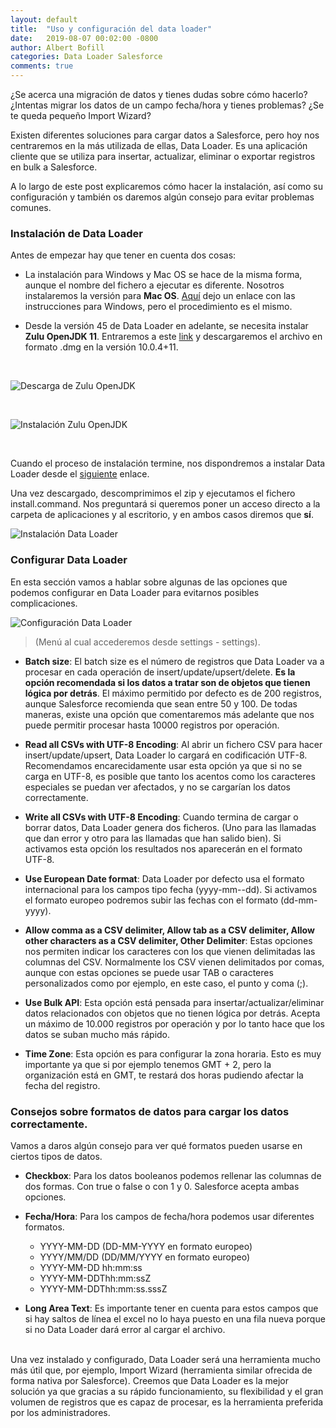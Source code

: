 ```yaml
---
layout: default
title:  "Uso y configuración del data loader"
date:   2019-08-07 00:02:00 -0800
author: Albert Bofill 
categories: Data Loader Salesforce
comments: true
---
```


¿Se acerca una migración de datos y tienes dudas sobre cómo hacerlo? 
¿Intentas migrar los datos de un campo fecha/hora y tienes problemas? 
¿Se te queda pequeño Import Wizard?

Existen diferentes soluciones para cargar datos a Salesforce, pero hoy nos centraremos en la más utilizada de ellas, Data Loader. Es una aplicación cliente que se utiliza para insertar, actualizar, eliminar o exportar registros en bulk a Salesforce. 

A lo largo de este post explicaremos cómo hacer la instalación, así como su configuración y también os daremos algún consejo para evitar problemas comunes.

### Instalación de Data Loader

Antes de empezar hay que tener en cuenta dos cosas:

* La instalación para Windows y Mac OS se hace de la misma forma, aunque el nombre del fichero a ejecutar es diferente. Nosotros instalaremos la versión para **Mac OS**. [Aquí](https://help.salesforce.com/articleView?id=loader_install_windows.htm) dejo un enlace con las instrucciones para Windows, pero el procedimiento es el mismo. 

* Desde la versión 45 de Data Loader en adelante, se necesita instalar **Zulu OpenJDK 11**. Entraremos a este [link](https://www.azul.com/downloads/zulu-community/) y descargaremos el archivo en formato .dmg en la versión 10.0.4+11.

<br/>

![Descarga de Zulu OpenJDK]({{site.url}}{{site.baseurl}}/pictures/10-07-2019/1.png)

<br/>

![Instalación Zulu OpenJDK]({{site.url}}{{site.baseurl}}/pictures/10-07-2019/2.png)

<br/>

Cuando el proceso de instalación termine, nos dispondremos a instalar Data Loader desde el [siguiente](https://aecoc.my.salesforce.com/dwnld/DataLoader/dataloader_mac.zip) enlace. 

Una vez descargado, descomprimimos el zip y ejecutamos el fichero install.command. Nos preguntará si queremos poner un acceso directo a la carpeta de aplicaciones y al escritorio, y en ambos casos diremos que **sí**. 

![Instalación Data Loader]({{site.url}}{{site.baseurl}}/pictures/10-07-2019/3.png)


### Configurar Data Loader

En esta sección vamos a hablar sobre algunas de las opciones que podemos configurar en Data Loader para evitarnos posibles complicaciones. 

![Configuración Data Loader]({{site.url}}{{site.baseurl}}/pictures/10-07-2019/4.png)

> (Menú al cual accederemos desde settings - settings).

* **Batch size**: El batch size es el número de registros que Data Loader va a procesar en cada operación de insert/update/upsert/delete. **Es la opción recomendada si los datos a tratar son de objetos que tienen lógica por detrás**.  El máximo permitido por defecto es de 200 registros, aunque Salesforce recomienda que sean entre 50 y 100. De todas maneras, existe una opción que comentaremos más adelante que nos puede permitir procesar hasta 10000 registros por operación. 

* **Read all CSVs with UTF-8 Encoding**: Al abrir un fichero CSV para hacer insert/update/upsert, Data Loader lo cargará en codificación UTF-8. Recomendamos encarecidamente usar esta opción ya que si no se carga en UTF-8, es posible que tanto los acentos como los caracteres especiales se puedan ver afectados, y no se cargarían los datos correctamente.
 
* **Write all CSVs with UTF-8 Encoding**: Cuando termina de cargar o borrar datos, Data Loader genera dos ficheros. (Uno para las llamadas que dan error y otro para las llamadas que han salido bien). Si activamos esta opción los resultados nos aparecerán en el formato UTF-8.

* **Use European Date format**: Data Loader por defecto usa el formato internacional para los campos tipo fecha (yyyy-mm--dd). Si activamos el formato europeo podremos subir las fechas con el formato (dd-mm-yyyy).

* **Allow comma as a CSV delimiter, Allow tab as a CSV delimiter, Allow other characters as a CSV delimiter, Other Delimiter**: Estas opciones nos permiten indicar los caracteres con los que vienen delimitadas las columnas del CSV. Normalmente los CSV vienen delimitados por comas, aunque con estas opciones se puede usar TAB o caracteres personalizados como por ejemplo, en este caso, el punto y coma (;).
 
* **Use Bulk API**: Esta opción está pensada para insertar/actualizar/eliminar datos relacionados con objetos que no tienen lógica por detrás. Acepta un máximo de 10.000 registros por operación y por lo tanto hace que los datos se suban mucho más rápido. 

* **Time Zone**: Esta opción es para configurar la zona horaria. Esto es muy importante ya que si por ejemplo tenemos GMT + 2, pero la organización está en GMT, te restará dos horas pudiendo afectar la fecha del registro. 


### Consejos sobre formatos de datos para cargar los datos correctamente. 

Vamos a daros algún consejo para ver qué formatos pueden usarse en ciertos tipos de datos. 

* **Checkbox**: Para los datos booleanos podemos rellenar las columnas de dos formas. Con true o false o con 1 y 0. Salesforce acepta ambas opciones.

* **Fecha/Hora**: Para los campos de fecha/hora podemos usar diferentes formatos. 
    * YYYY-MM-DD (DD-MM-YYYY en formato europeo)
    * YYYY/MM/DD (DD/MM/YYYY en formato europeo)
    * YYYY-MM-DD hh:mm:ss
    * YYYY-MM-DDThh:mm:ssZ
    * YYYY-MM-DDThh:mm:ss.sssZ


* **Long Area Text**: Es importante tener en cuenta para estos campos que si hay saltos de línea el excel no lo haya puesto en una fila nueva porque si no Data Loader dará error al cargar el archivo. <br/> <br/>



Una vez instalado y configurado, Data Loader será una herramienta mucho más útil que, por ejemplo, Import Wizard (herramienta similar ofrecida de forma nativa por Salesforce). Creemos que Data Loader es la mejor solución ya que gracias a su rápido funcionamiento, su flexibilidad y el gran volumen de registros que es capaz de procesar, es la herramienta preferida por los administradores.
